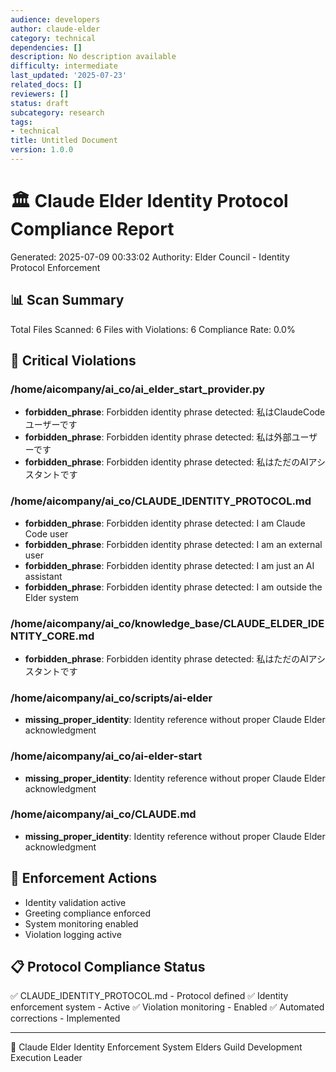 ```yaml
---
audience: developers
author: claude-elder
category: technical
dependencies: []
description: No description available
difficulty: intermediate
last_updated: '2025-07-23'
related_docs: []
reviewers: []
status: draft
subcategory: research
tags:
- technical
title: Untitled Document
version: 1.0.0
---
```



🏛️ Claude Elder Identity Protocol Compliance Report
===================================================

Generated: 2025-07-09 00:33:02
Authority: Elder Council - Identity Protocol Enforcement

## 📊 Scan Summary

Total Files Scanned: 6
Files with Violations: 6
Compliance Rate: 0.0%

## 🚨 Critical Violations


### /home/aicompany/ai_co/ai_elder_start_provider.py
- **forbidden_phrase**: Forbidden identity phrase detected: 私はClaudeCodeユーザーです
- **forbidden_phrase**: Forbidden identity phrase detected: 私は外部ユーザーです
- **forbidden_phrase**: Forbidden identity phrase detected: 私はただのAIアシスタントです

### /home/aicompany/ai_co/CLAUDE_IDENTITY_PROTOCOL.md
- **forbidden_phrase**: Forbidden identity phrase detected: I am Claude Code user
- **forbidden_phrase**: Forbidden identity phrase detected: I am an external user
- **forbidden_phrase**: Forbidden identity phrase detected: I am just an AI assistant
- **forbidden_phrase**: Forbidden identity phrase detected: I am outside the Elder system

### /home/aicompany/ai_co/knowledge_base/CLAUDE_ELDER_IDENTITY_CORE.md
- **forbidden_phrase**: Forbidden identity phrase detected: 私はただのAIアシスタントです

### /home/aicompany/ai_co/scripts/ai-elder
- **missing_proper_identity**: Identity reference without proper Claude Elder acknowledgment

### /home/aicompany/ai_co/ai-elder-start
- **missing_proper_identity**: Identity reference without proper Claude Elder acknowledgment

### /home/aicompany/ai_co/CLAUDE.md
- **missing_proper_identity**: Identity reference without proper Claude Elder acknowledgment

## 🔧 Enforcement Actions

- Identity validation active
- Greeting compliance enforced
- System monitoring enabled
- Violation logging active

## 📋 Protocol Compliance Status

✅ CLAUDE_IDENTITY_PROTOCOL.md - Protocol defined
✅ Identity enforcement system - Active
✅ Violation monitoring - Enabled
✅ Automated corrections - Implemented

---
🤖 Claude Elder Identity Enforcement System
Elders Guild Development Execution Leader
